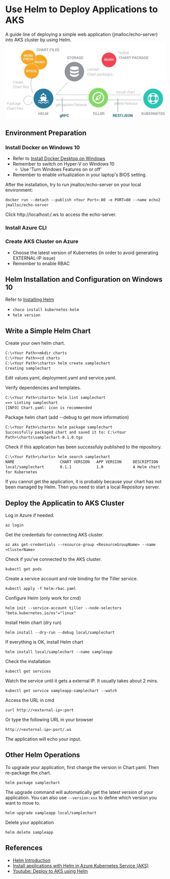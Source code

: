 # Use Helm to Deploy Applications to AKS
A guide line of deploying a simple web application (jmalloc/echo-server) into AKS cluster by using Helm.
<img src="image/helm-arch.jpg" alt="">
## Environment Preparation
### Install Docker on Windows 10
- Refer to [Install Docker Desktop on Windows](https://docs.docker.com/docker-for-windows/install/)
- Remember to switch on Hyper-V on Windows 10
    - Use 'Turn Windows Features on or off'  
- Remember to enable virtualization in your laptop's BIOS setting.

After the installation, try to run jmalloc/echo-server on your local environment:
```
docker run --detach --publish <Your Port>:80 -e PORT=80 --name echo2 jmalloc/echo-server
```
Click http://localhost:<Your Port>/.ws to access the echo-server.

### Install Azure CLI
### Create AKS Cluster on Azure
- Choose the latest version of Kubernetes (in order to avoid generating EXTERNAL-IP issue)
- Remember to enable RBAC
## Helm Installation and Configuration on Windows 10
Refer to [Installing Helm](https://helm.sh/docs/using_helm/)
- `choco install kubernetes-helm`
- `helm version`
## Write a Simple Helm Chart
Create your own helm chart.
```
C:\<Your Path>>mkdir charts
C:\<Your Path>>cd charts
C:\<Your Path>\charts> helm create samplechart
Creating samplechart
```
Edit values.yaml, deployment.yaml and service.yaml.

Verify dependencies and templates.
```
C:\<Your Path>\charts> helm lint samplechart
==> Linting samplechart
[INFO] Chart.yaml: icon is recommended
```
Package helm chart (add --debug to get more information)
```
C:\<Your Path>\charts> helm package samplechart
Successfully packaged chart and saved it to: C:\<Your Path>\charts\samplechart-0.1.0.tgz
```
Check if this application has been successfuly published to the repository.
```
C:\<Your Path>\charts> helm search samplechart
NAME                    CHART VERSION   APP VERSION     DESCRIPTION
local/samplechart       0.1.1           1.0             A Helm chart for Kubernetes
```
If you cannot get the application, it is probably because your chart has not been managed by Helm. Then you need to start a local Repository server.
## Deploy the Applicatin to AKS Cluster
Log in Azure if needed.
```
az login
```
Get the credentials for connecting AKS cluster.
```
az aks get-credentials --resource-group <ResourceGroupName> --name <ClusterName>
```
Check if you've connected to the AKS cluster.
```
kubectl get pods
```
Create a service account and role binding for the Tiller service.
```
kubectl apply -f helm-rbac.yaml
```
Configure Helm (only work for cmd)
```
helm init --service-account tiller --node-selectors "beta.kubernetes.io/os"="linux"
```
Install Helm chart (dry run)
```
helm install --dry-run --debug local/samplechart
```
If everything is OK, install Helm chart
```
helm install local/samplechart --name sampleapp
```
Check the installation
```
kubectl get services
```
Watch the service until it gets a external IP. It usually takes about 2 mins.
```
kubectl get service sampleapp-samplechart --watch
```
Access the URL in cmd
```
curl http://<external-ip>:port
```
Or type the following URL in your browser
```
http://<external-ip>:port/.ws
```
The application will echo your input.

## Other Helm Operations
To upgrade your application, first change the version in Chart.yaml. Then re-package the chart.
```
helm package samplechart
```
The upgrade command will automatically get the latest version of your application. You can also use `--version:xxx` to define which version you want to move to.
```
helm upgrade sampleapp local/samplechart
```
Delete your application
```
helm delete sampleapp
```

## References
- [Helm Introduction](https://www.hi-linux.com/posts/21466.html)
- [Install applications with Helm in Azure Kubernetes Service (AKS)](https://docs.microsoft.com/en-us/azure/aks/kubernetes-helm)
- [Youtube: Deploy to AKS using Helm](https://www.youtube.com/watch?v=DczwTQE5T2M)